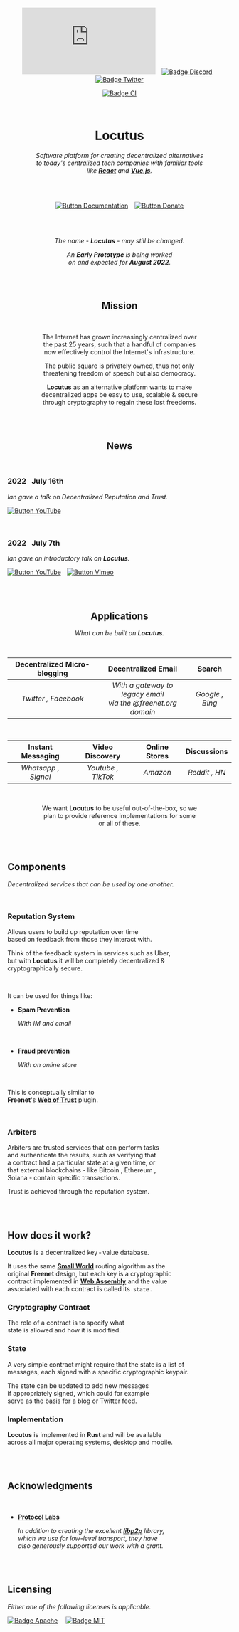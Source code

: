 
<br>

<div align = center>

[![Badge Matrix]][Matrix]   
[![Badge Discord]][Discord]   
[![Badge Twitter]][Twitter]

[![Badge CI]][CI]

<br>

# Locutus

*Software platform for creating decentralized alternatives* <br>
*to today's centralized tech companies with familiar tools* <br>
*like **[React]** and **[Vue.js]**.*

<br>
<br>

[![Button Documentation]][Documentation]   
[![Button Donate]][Donate]


<br>
<br>

*The name - **Locutus** - may still be changed.*

*An **Early Prototype** is being worked* <br>
*on and expected for **August 2022**.*

<br>
<br>

## Mission

<br>

The Internet has grown increasingly centralized over <br>
the past 25 years, such that a handful of companies <br>
now effectively control the Internet's infrastructure.

The public square is privately owned, thus not only <br>
threatening freedom of speech but also democracy.

**Locutus** as an alternative platform wants to make <br>
decentralized apps be easy to use, scalable & secure <br>
through cryptography to regain these lost freedoms.

<br>
<br>

## News

</div>

<br>

### 2022   July 16th

*Ian gave a talk on Decentralized Reputation and Trust.*

[![Button YouTube]][16th YouTube]

<br>

### 2022   July 7th

*Ian gave an introductory talk on **Locutus**.*

[![Button YouTube]][7th YouTube]  
[![Button Vimeo]][7th Vimeo]

<br>
<br>

<div align = center>

## Applications

*What can be built on **Locutus**.*

<br>

| Decentralized Micro-blogging | Decentralized Email | Search
|:----------------------------:|:-------------------:|:------:
| *Twitter , Facebook* | *With a gateway to legacy email* <br> *via the @freenet.org domain* | *Google , Bing*

<br>

| Instant Messaging | Video Discovery | Online Stores | Discussions
|:-----------------:|:---------------:|:-------------:|:-----------:
| *Whatsapp , Signal* | *Youtube , TikTok* | *Amazon* | *Reddit , HN* 

<br>

We want **Locutus** to be useful out-of-the-box, so we <br>
plan to provide reference implementations for some <br>
or all of these.

</div>

<br>
<br>

<!--  TODO : Move out of README  -->

## Components

*Decentralized services that can be used by one another.*

<br>

### Reputation System

Allows users to build up reputation over time <br>
based on feedback from those they interact with.

Think of the feedback system in services such as Uber, <br>
but with **Locutus** it will be completely decentralized & <br>
cryptographically secure.

<br>

It can be used for things like:

-   **Spam Prevention**

    *With IM and email*
    
    <br>
    
-   **Fraud prevention**
    
    *With an online store*

<br>

This is conceptually similar to <br>
**Freenet**'s **[Web of Trust]** plugin.

<br>

### Arbiters

Arbiters are trusted services that can perform tasks <br>
and authenticate the results, such as verifying that <br>
a contract had a particular state at a given time, or <br>
that external blockchains - like Bitcoin , Ethereum , <br>
Solana - contain specific transactions.

Trust is achieved through the reputation system.

<br>
<br>

## How does it work?

**Locutus** is a decentralized key - value database.

It uses the same **[Small World]** routing algorithm as the <br>
original **Freenet** design, but each key is a cryptographic <br>
contract implemented in **[Web Assembly]** and the value <br>
associated with each contract is called its  `state` .

### Cryptography Contract

The role of a contract is to specify what <br>
state is allowed and how it is modified.

### State

A very simple contract might require that the state is a list of <br>
messages, each signed with a specific cryptographic keypair.

The state can be updated to add new messages <br>
if appropriately signed, which could for example <br>
serve as the basis for a blog or Twitter feed.

### Implementation

**Locutus** is implemented in **Rust** and will be available <br>
across all major operating systems, desktop and mobile.

<br>
<br>

## Acknowledgments

<br>

-   **[Protocol Labs]**

    *In addition to creating the excellent **[libp2p]** library,* <br>
    *which we use for low-level transport, they have* <br>
    *also generously supported our work with a grant.*

<br>
<br>

## Licensing

*Either one of the following licenses is applicable.*

[![Badge Apache]][License Apache]    
[![Badge MIT]][License MIT]

<br>


<!----------------------------------------------------------------------------->

[Documentation]: https://github.com/freenet/locutus/wiki/Glossary
[Protocol Labs]: https://protocol.ai/
[Web of Trust]: http://www.draketo.de/english/freenet/friendly-communication-with-anonymity
[Web Assembly]: https://webassembly.org/
[Small World]: https://freenetproject.org/assets/papers/lic.pdf
[Twitter]: https://twitter.com/FreenetOrg
[Discord]: https://discord.gg/2kZuKNxYXv
[Vue.js]: https://vuejs.org/
[Matrix]: https://matrix.to/#/#freenet-locutus:matrix.org
[Donate]: https://freenetproject.org/pages/donate.html
[libp2p]: https://github.com/libp2p/rust-libp2p
[React]: https://reactjs.org/
[CI]: https://github.com/freenet/locutus/actions/workflows/ci.yml


[16th YouTube]: https://youtu.be/4L9pXIBAdG4
[7th YouTube]: https://www.youtube.com/watch?v=d31jmv5Tx5k
[7th Vimeo]: https://vimeo.com/740461100

[License Apache]: LICENSE-APACHE
[License MIT]: LICENSE-MIT


<!---------------------------------[ Badges ]---------------------------------->

[Badge Twitter]: https://img.shields.io/twitter/follow/freenetorg?color=1780bd&labelColor=1DA1F2&logoColor=white&logo=Twitter&style=for-the-badge&label=FreenetOrg
[Badge Discord]: https://img.shields.io/discord/917499817758978089?logoColor=white&style=for-the-badge&label=Discord&logo=Discord&labelColor=7289da&color=5d71b3
[Badge Matrix]: https://img.shields.io/matrix/freenet-locutus:matrix.org?logoColor=white&style=for-the-badge&label=matrix&logo=matrix&labelColor=0DBD8B&color=0b9f73
[Badge Apache]: https://img.shields.io/badge/License-Apache_2-961b1f?style=for-the-badge&labelColor=D22128
[Badge MIT]: https://img.shields.io/badge/License-MIT-ac8b11.svg?style=for-the-badge&labelColor=yellow
[Badge CI]: https://img.shields.io/github/workflow/status/freenet/locutus/CI?logoColor=white&style=for-the-badge&color=a81d59&labelColor=cb236c&logo=GitHub
[Badge Or]: https://img.shields.io/badge/OR-1da1f2?style=for-the-badge


<!---------------------------------[ Buttons ]--------------------------------->

[Button Documentation]: https://img.shields.io/badge/Documentation-1da1f2?style=for-the-badge&logoColor=white&logo=GitBook
[Button Donate]: https://img.shields.io/badge/Donate-cb236c?style=for-the-badge&logoColor=white&logo=GitHubSponsors
[Button YouTube]: https://img.shields.io/badge/YouTube-FF0000?style=flat&logoColor=white&logo=YouTube
[Button Vimeo]: https://img.shields.io/badge/Vimeo-1AB7EA?style=flat&logoColor=white&logo=Vimeo

